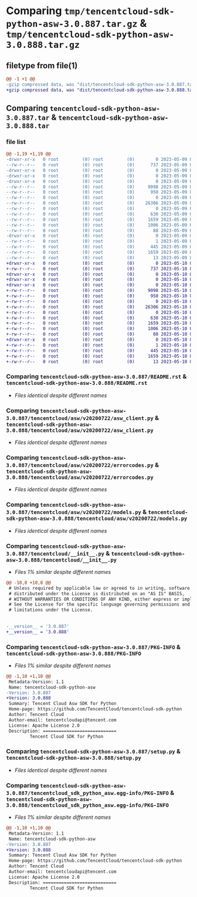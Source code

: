 # Comparing `tmp/tencentcloud-sdk-python-asw-3.0.887.tar.gz` & `tmp/tencentcloud-sdk-python-asw-3.0.888.tar.gz`

## filetype from file(1)

```diff
@@ -1 +1 @@
-gzip compressed data, was "dist/tencentcloud-sdk-python-asw-3.0.887.tar", last modified: Tue May  9 02:21:34 2023, max compression
+gzip compressed data, was "dist/tencentcloud-sdk-python-asw-3.0.888.tar", last modified: Wed May 10 01:48:08 2023, max compression
```

## Comparing `tencentcloud-sdk-python-asw-3.0.887.tar` & `tencentcloud-sdk-python-asw-3.0.888.tar`

### file list

```diff
@@ -1,19 +1,19 @@
-drwxr-xr-x   0 root         (0) root         (0)        0 2023-05-09 02:21:34.000000 tencentcloud-sdk-python-asw-3.0.887/
--rw-r--r--   0 root         (0) root         (0)      737 2023-05-09 02:21:34.000000 tencentcloud-sdk-python-asw-3.0.887/README.rst
-drwxr-xr-x   0 root         (0) root         (0)        0 2023-05-09 02:21:34.000000 tencentcloud-sdk-python-asw-3.0.887/tencentcloud/
-drwxr-xr-x   0 root         (0) root         (0)        0 2023-05-09 02:21:34.000000 tencentcloud-sdk-python-asw-3.0.887/tencentcloud/asw/
-drwxr-xr-x   0 root         (0) root         (0)        0 2023-05-09 02:21:34.000000 tencentcloud-sdk-python-asw-3.0.887/tencentcloud/asw/v20200722/
--rw-r--r--   0 root         (0) root         (0)     9098 2023-05-09 02:21:34.000000 tencentcloud-sdk-python-asw-3.0.887/tencentcloud/asw/v20200722/asw_client.py
--rw-r--r--   0 root         (0) root         (0)      950 2023-05-09 02:21:34.000000 tencentcloud-sdk-python-asw-3.0.887/tencentcloud/asw/v20200722/errorcodes.py
--rw-r--r--   0 root         (0) root         (0)        0 2023-05-09 02:21:34.000000 tencentcloud-sdk-python-asw-3.0.887/tencentcloud/asw/v20200722/__init__.py
--rw-r--r--   0 root         (0) root         (0)    26306 2023-05-09 02:21:34.000000 tencentcloud-sdk-python-asw-3.0.887/tencentcloud/asw/v20200722/models.py
--rw-r--r--   0 root         (0) root         (0)        0 2023-05-09 02:21:34.000000 tencentcloud-sdk-python-asw-3.0.887/tencentcloud/asw/__init__.py
--rw-r--r--   0 root         (0) root         (0)      630 2023-05-09 02:21:34.000000 tencentcloud-sdk-python-asw-3.0.887/tencentcloud/__init__.py
--rw-r--r--   0 root         (0) root         (0)     1659 2023-05-09 02:21:34.000000 tencentcloud-sdk-python-asw-3.0.887/PKG-INFO
--rw-r--r--   0 root         (0) root         (0)     1006 2023-05-09 02:21:34.000000 tencentcloud-sdk-python-asw-3.0.887/setup.py
--rw-r--r--   0 root         (0) root         (0)       88 2023-05-09 02:21:34.000000 tencentcloud-sdk-python-asw-3.0.887/setup.cfg
-drwxr-xr-x   0 root         (0) root         (0)        0 2023-05-09 02:21:34.000000 tencentcloud-sdk-python-asw-3.0.887/tencentcloud_sdk_python_asw.egg-info/
--rw-r--r--   0 root         (0) root         (0)        1 2023-05-09 02:21:34.000000 tencentcloud-sdk-python-asw-3.0.887/tencentcloud_sdk_python_asw.egg-info/dependency_links.txt
--rw-r--r--   0 root         (0) root         (0)      445 2023-05-09 02:21:34.000000 tencentcloud-sdk-python-asw-3.0.887/tencentcloud_sdk_python_asw.egg-info/SOURCES.txt
--rw-r--r--   0 root         (0) root         (0)     1659 2023-05-09 02:21:34.000000 tencentcloud-sdk-python-asw-3.0.887/tencentcloud_sdk_python_asw.egg-info/PKG-INFO
--rw-r--r--   0 root         (0) root         (0)       13 2023-05-09 02:21:34.000000 tencentcloud-sdk-python-asw-3.0.887/tencentcloud_sdk_python_asw.egg-info/top_level.txt
+drwxr-xr-x   0 root         (0) root         (0)        0 2023-05-10 01:48:08.000000 tencentcloud-sdk-python-asw-3.0.888/
+-rw-r--r--   0 root         (0) root         (0)      737 2023-05-10 01:48:08.000000 tencentcloud-sdk-python-asw-3.0.888/README.rst
+drwxr-xr-x   0 root         (0) root         (0)        0 2023-05-10 01:48:08.000000 tencentcloud-sdk-python-asw-3.0.888/tencentcloud/
+drwxr-xr-x   0 root         (0) root         (0)        0 2023-05-10 01:48:08.000000 tencentcloud-sdk-python-asw-3.0.888/tencentcloud/asw/
+drwxr-xr-x   0 root         (0) root         (0)        0 2023-05-10 01:48:08.000000 tencentcloud-sdk-python-asw-3.0.888/tencentcloud/asw/v20200722/
+-rw-r--r--   0 root         (0) root         (0)     9098 2023-05-10 01:48:08.000000 tencentcloud-sdk-python-asw-3.0.888/tencentcloud/asw/v20200722/asw_client.py
+-rw-r--r--   0 root         (0) root         (0)      950 2023-05-10 01:48:08.000000 tencentcloud-sdk-python-asw-3.0.888/tencentcloud/asw/v20200722/errorcodes.py
+-rw-r--r--   0 root         (0) root         (0)        0 2023-05-10 01:48:08.000000 tencentcloud-sdk-python-asw-3.0.888/tencentcloud/asw/v20200722/__init__.py
+-rw-r--r--   0 root         (0) root         (0)    26306 2023-05-10 01:48:08.000000 tencentcloud-sdk-python-asw-3.0.888/tencentcloud/asw/v20200722/models.py
+-rw-r--r--   0 root         (0) root         (0)        0 2023-05-10 01:48:08.000000 tencentcloud-sdk-python-asw-3.0.888/tencentcloud/asw/__init__.py
+-rw-r--r--   0 root         (0) root         (0)      630 2023-05-10 01:48:08.000000 tencentcloud-sdk-python-asw-3.0.888/tencentcloud/__init__.py
+-rw-r--r--   0 root         (0) root         (0)     1659 2023-05-10 01:48:08.000000 tencentcloud-sdk-python-asw-3.0.888/PKG-INFO
+-rw-r--r--   0 root         (0) root         (0)     1006 2023-05-10 01:48:08.000000 tencentcloud-sdk-python-asw-3.0.888/setup.py
+-rw-r--r--   0 root         (0) root         (0)       88 2023-05-10 01:48:08.000000 tencentcloud-sdk-python-asw-3.0.888/setup.cfg
+drwxr-xr-x   0 root         (0) root         (0)        0 2023-05-10 01:48:08.000000 tencentcloud-sdk-python-asw-3.0.888/tencentcloud_sdk_python_asw.egg-info/
+-rw-r--r--   0 root         (0) root         (0)        1 2023-05-10 01:48:08.000000 tencentcloud-sdk-python-asw-3.0.888/tencentcloud_sdk_python_asw.egg-info/dependency_links.txt
+-rw-r--r--   0 root         (0) root         (0)      445 2023-05-10 01:48:08.000000 tencentcloud-sdk-python-asw-3.0.888/tencentcloud_sdk_python_asw.egg-info/SOURCES.txt
+-rw-r--r--   0 root         (0) root         (0)     1659 2023-05-10 01:48:08.000000 tencentcloud-sdk-python-asw-3.0.888/tencentcloud_sdk_python_asw.egg-info/PKG-INFO
+-rw-r--r--   0 root         (0) root         (0)       13 2023-05-10 01:48:08.000000 tencentcloud-sdk-python-asw-3.0.888/tencentcloud_sdk_python_asw.egg-info/top_level.txt
```

### Comparing `tencentcloud-sdk-python-asw-3.0.887/README.rst` & `tencentcloud-sdk-python-asw-3.0.888/README.rst`

 * *Files identical despite different names*

### Comparing `tencentcloud-sdk-python-asw-3.0.887/tencentcloud/asw/v20200722/asw_client.py` & `tencentcloud-sdk-python-asw-3.0.888/tencentcloud/asw/v20200722/asw_client.py`

 * *Files identical despite different names*

### Comparing `tencentcloud-sdk-python-asw-3.0.887/tencentcloud/asw/v20200722/errorcodes.py` & `tencentcloud-sdk-python-asw-3.0.888/tencentcloud/asw/v20200722/errorcodes.py`

 * *Files identical despite different names*

### Comparing `tencentcloud-sdk-python-asw-3.0.887/tencentcloud/asw/v20200722/models.py` & `tencentcloud-sdk-python-asw-3.0.888/tencentcloud/asw/v20200722/models.py`

 * *Files identical despite different names*

### Comparing `tencentcloud-sdk-python-asw-3.0.887/tencentcloud/__init__.py` & `tencentcloud-sdk-python-asw-3.0.888/tencentcloud/__init__.py`

 * *Files 1% similar despite different names*

```diff
@@ -10,8 +10,8 @@
 # Unless required by applicable law or agreed to in writing, software
 # distributed under the License is distributed on an "AS IS" BASIS,
 # WITHOUT WARRANTIES OR CONDITIONS OF ANY KIND, either express or implied.
 # See the License for the specific language governing permissions and
 # limitations under the License.
 
 
-__version__ = '3.0.887'
+__version__ = '3.0.888'
```

### Comparing `tencentcloud-sdk-python-asw-3.0.887/PKG-INFO` & `tencentcloud-sdk-python-asw-3.0.888/PKG-INFO`

 * *Files 1% similar despite different names*

```diff
@@ -1,10 +1,10 @@
 Metadata-Version: 1.1
 Name: tencentcloud-sdk-python-asw
-Version: 3.0.887
+Version: 3.0.888
 Summary: Tencent Cloud Asw SDK for Python
 Home-page: https://github.com/TencentCloud/tencentcloud-sdk-python
 Author: Tencent Cloud
 Author-email: tencentcloudapi@tencent.com
 License: Apache License 2.0
 Description: ============================
         Tencent Cloud SDK for Python
```

### Comparing `tencentcloud-sdk-python-asw-3.0.887/setup.py` & `tencentcloud-sdk-python-asw-3.0.888/setup.py`

 * *Files identical despite different names*

### Comparing `tencentcloud-sdk-python-asw-3.0.887/tencentcloud_sdk_python_asw.egg-info/PKG-INFO` & `tencentcloud-sdk-python-asw-3.0.888/tencentcloud_sdk_python_asw.egg-info/PKG-INFO`

 * *Files 1% similar despite different names*

```diff
@@ -1,10 +1,10 @@
 Metadata-Version: 1.1
 Name: tencentcloud-sdk-python-asw
-Version: 3.0.887
+Version: 3.0.888
 Summary: Tencent Cloud Asw SDK for Python
 Home-page: https://github.com/TencentCloud/tencentcloud-sdk-python
 Author: Tencent Cloud
 Author-email: tencentcloudapi@tencent.com
 License: Apache License 2.0
 Description: ============================
         Tencent Cloud SDK for Python
```

